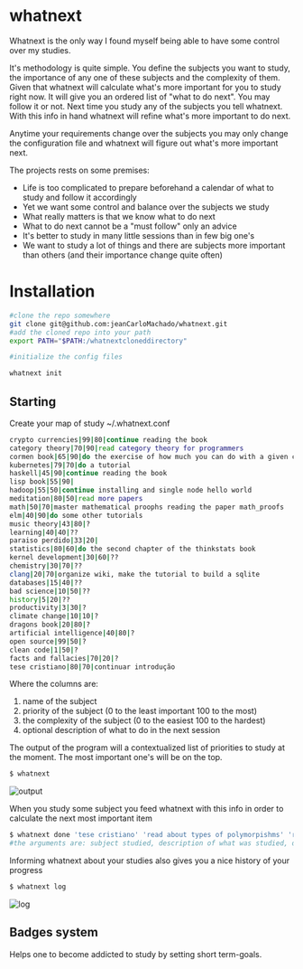 # whatnext

Whatnext is the only way I found myself being able to have some control
over my studies.

It's methodology is quite simple. You define the subjects you want to
study, the importance of any one of these subjects and the complexity of
them. Given that whatnext will calculate what's more
important for you to study right now. It will give you an ordered list
of "what to do next". You may follow it or not. Next time you study any
of the subjects you tell whatnext. With this info in hand whatnext will
refine what's more important to do next.

Anytime your requirements change over the subjects you may only change
the configuration file and whatnext will figure out what's more
important next.

The projects rests on some premises:

- Life is too complicated to prepare beforehand a calendar of what to study and follow it accordingly
- Yet we want some control and balance over the subjects we study
- What really matters is that we know what to do next
- What to do next cannot be a "must follow" only an advice
- It's better to study in many little sessions than in few big one's
- We want to study a lot of things and there are subjects more important than others (and their importance change quite often)

# Installation

```sh
#clone the repo somewhere
git clone git@github.com:jeanCarloMachado/whatnext.git
#add the cloned repo into your path
export PATH="$PATH:/whatnextcloneddirectory"

#initialize the config files

whatnext init
```

## Starting

Create your map of study ~/.whatnext.conf

```sh
crypto currencies|99|80|continue reading the book
category theory|70|90|read category theory for programmers
cormen book|65|90|do the exercise of how much you can do with a given complexity (wiki)
kubernetes|79|70|do a tutorial
haskell|45|90|continue reading the book
lisp book|55|90|
hadoop|55|50|continue installing and single node hello world
meditation|80|50|read more papers
math|50|70|master mathematical proophs reading the paper math_proofs 
elm|40|90|do some other tutorials
music theory|43|80|?
learning|40|40|??
paraiso perdido|33|20|
statistics|80|60|do the second chapter of the thinkstats book
kernel development|30|60|??
chemistry|30|70|??
clang|20|70|organize wiki, make the tutorial to build a sqlite
databases|15|40|??
bad science|10|50|??
history|5|20|??
productivity|3|30|?
climate change|10|10|?
dragons book|20|80|?
artificial intelligence|40|80|?
open source|99|50|?
clean code|1|50|?
facts and fallacies|70|20|?
tese cristiano|80|70|continuar introdução
```
Where the columns are:
1. name of the subject
2. priority of the subject (0 to the least important 100 to the most)
3. the complexity of the subject (0 to the easiest 100 to the hardest)
4. optional description of what to do in the next session

The output of the program will a contextualized list of priorities to
study at the moment. The most important one's will be on the top.

```sh
$ whatnext
```

![output](https://i.imgur.com/yP0qe1D.png)

When you study some subject you feed whatnext with this info in order to calculate the next most important item

```sh
$ whatnext done 'tese cristiano' 'read about types of polymorpishms' 'read about Damas-Milner conjecture' 
#the arguments are: subject studied, description of what was studied, description of what to do in the next session
```

Informing whatnext about your studies also gives you a nice history of your progress

```sh
$ whatnext log
```

![log](https://i.imgur.com/s7vayZd.png)


## Badges system

Helps one to become addicted to study by setting short term-goals.
